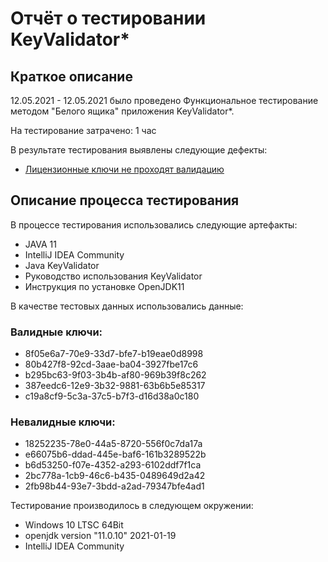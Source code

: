 # Отчёт о тестировании KeyValidator*

## Краткое описание
12.05.2021 - 12.05.2021 было проведено Функциональное тестирование методом "Белого ящика" приложения KeyValidator*.

На тестирование затрачено: 1 час

В результате тестирования выявлены следующие дефекты:

* [Лицензионные ключи не проходят валидацию](https://github.com/AramAV1337/HW1.1KeyValidator/issues/1)


## Описание процесса тестирования
В процессе тестирования использовались следующие артефакты:

* JAVA 11
* IntelliJ IDEA Community
* Java KeyValidator
* Руководство использования KeyValidator
* Инструкция по установке OpenJDK11


В качестве тестовых данных использовались данные:
### Валидные ключи:

* 8f05e6a7-70e9-33d7-bfe7-b19eae0d8998
* 80b427f8-92cd-3aae-ba04-3927fbe17c6
* b295bc63-9f03-3b4b-af80-969b39f8c262
* 387eedc6-12e9-3b32-9881-63b6b5e85317
* c19a8cf9-5c3a-37c5-b7f3-d16d38a0c180

### Невалидные ключи:
* 18252235-78e0-44a5-8720-556f0c7da17a
* e66075b6-ddad-445e-baf6-161b3289522b
* b6d53250-f07e-4352-a293-6102ddf7f1ca
* 2bc778a-1cb9-46c6-b435-0489649d2a42
* 2fb98b44-93e7-3bdd-a2ad-79347bfe4ad1


Тестирование производилось в следующем окружении:

* Windows 10 LTSC 64Bit
* openjdk version "11.0.10" 2021-01-19
* IntelliJ IDEA Community
